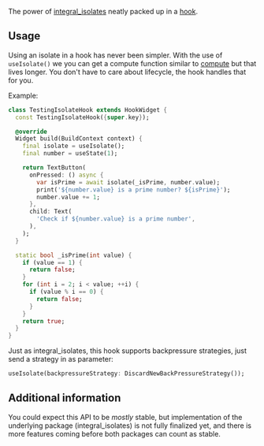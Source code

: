 The power of [integral_isolates](https://pub.dev/packages/integral_isolates) neatly packed up in a [hook](https://pub.dev/packages/flutter_hooks).

## Usage

Using an isolate in a hook has never been simpler. With the use of `useIsolate()` we you can get a compute function similar to [compute](https://api.flutter.dev/flutter/foundation/compute-constant.html) but that lives longer. You don't have to care about lifecycle, the hook handles that for you.

Example:
``` dart
class TestingIsolateHook extends HookWidget {
  const TestingIsolateHook({super.key});

  @override
  Widget build(BuildContext context) {
    final isolate = useIsolate();
    final number = useState(1);

    return TextButton(
      onPressed: () async {
        var isPrime = await isolate(_isPrime, number.value);
        print('${number.value} is a prime number? ${isPrime}');
        number.value += 1;
      },
      child: Text(
        'Check if ${number.value} is a prime number',
      ),
    );
  }

  static bool _isPrime(int value) {
    if (value == 1) {
      return false;
    }
    for (int i = 2; i < value; ++i) {
      if (value % i == 0) {
        return false;
      }
    }
    return true;
  }
}
```

Just as integral_isolates, this hook supports backpressure strategies, just send a strategy in as parameter:
```dart
useIsolate(backpressureStrategy: DiscardNewBackPressureStrategy());
```

## Additional information

You could expect this API to be _mostly_ stable, but implementation of the underlying package (integral_isolates) is not fully finalized yet, and there is more features coming before both packages can count as stable.
